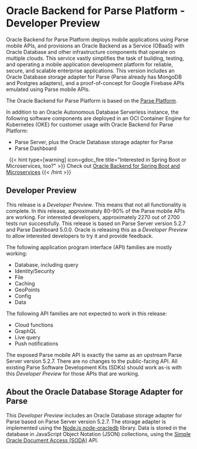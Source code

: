 
# Oracle Backend for Parse Platform - Developer Preview

Oracle Backend for Parse Platform deploys mobile applications using Parse mobile APIs, and provisions an Oracle Backend as a Service (OBaaS)
with Oracle Database and other infrastructure components that operate on multiple clouds. This service vastly simplifies the task of building, testing,
and operating a mobile application development platform for reliable, secure, and scalable enterprise applications. This version includes an Oracle Database storage adapter
for Parse (Parse already has MongoDB and Postgres adapters), and a proof-of-concept for Google Firebase APIs emulated using Parse mobile APIs.

The Oracle Backend for Parse Platform is based on the [Parse Platform](https://parseplatform.org/).

In addition to an Oracle Autonomous Database Serverless instance, the following software components are deployed in an OCI Container
Engine for Kubernetes (OKE) for customer usage with Oracle Backend for Parse Platform:

* Parse Server, plus the Oracle Database storage adapter for Parse
* Parse Dashboard

&nbsp;
{{< hint type=[warning] icon=gdoc_fire title="Interested in Spring Boot or Microservices, too?" >}}
Check out [Oracle Backend for Spring Boot and Microservices](https://oracle.github.io/microservices-datadriven/spring/)
{{< /hint >}}
&nbsp;

## Developer Preview

This release is a *Developer Preview*. This means that not all functionality is complete. In this release, approximately 80-90% of the Parse mobile APIs are working. For
interested developers, approximately 2270 out of 2700 tests run successfully. This release is based on Parse Server version 5.2.7 and Parse Dashboard 5.0.0. Oracle is
releasing this as a *Developer Preview* to allow interested developers to try it and provide feedback.

The following application program interface (API) families are mostly working: 

* Database, including query
* Identity/Security
* File
* Caching
* GeoPoints
* Config
* Data

The following API families are not expected to work in this release:

* Cloud functions
* GraphQL
* Live query
* Push notifications

The exposed Parse mobile API is exactly the same as an upstream Parse Server version 5.2.7. There are no changes to the public-facing API.
All existing Parse Software Development Kits (SDKs) should work as-is with this *Developer Preview* for those APIs that are working.


## About the Oracle Database Storage Adapter for Parse

This *Developer Preview* includes an Oracle Database storage adapter for Parse based on Parse Server version 5.2.7. The storage
adapter is implemented using the [Node.js node-oracledb](https://oracle.github.io/node-oracledb/) library. Data is stored in the
database in JavaScript Object Notation (JSON) collections, using the [Simple Oracle Document Access (SODA)](https://docs.oracle.com/en/database/oracle/simple-oracle-document-access/)
API.

